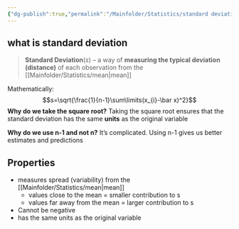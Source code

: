 ```yaml
---
{"dg-publish":true,"permalink":"/Mainfolder/Statistics/standard deviation/"}
---
```


## what is standard deviation
>**Standard Deviation**($s$) – a way of **measuring the typical deviation (distance)** of each observation from the [[Mainfolder/Statistics/mean\|mean]]

Mathematically:
$$s=\sqrt{\frac{1}{n-1}\sum\limits(x_{i}-\bar x)^2}$$
**Why do we take the square root?** Taking the square root ensures that the standard deviation has the same **units** as the original variable

**Why do we use n-1 and not n?** It’s complicated. Using n-1 gives us better estimates and predictions

## Properties
- measures spread (variability) from the [[Mainfolder/Statistics/mean\|mean]]
	- values close to the mean = smaller contribution to s
	- values far away from the mean = larger contribution to s
- Cannot be negative
- has the same units as the original variable

